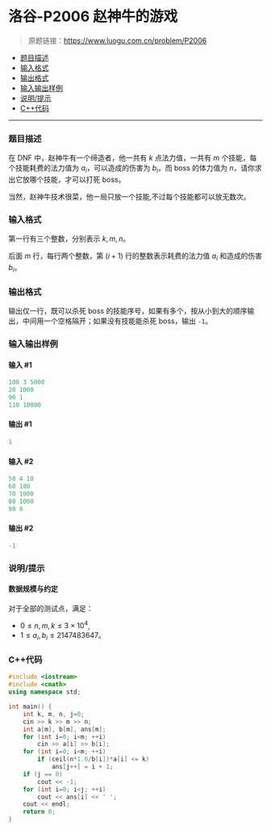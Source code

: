 # 洛谷-P2006 赵神牛的游戏

> 原题链接：https://www.luogu.com.cn/problem/P2006

- [题目描述](#题目描述)
- [输入格式](#输入格式)
- [输出格式](#输出格式)
- [输入输出样例](#输入输出样例)
- [说明/提示](#说明/提示)
- [C++代码](#C++代码)

---

### <a name="题目描述">题目描述</a>

在 DNF 中，赵神牛有一个缔造者，他一共有 $k$ 点法力值，一共有 $m$ 个技能，每个技能耗费的法力值为 $a_i$，可以造成的伤害为 $b_i$，而 boss 的体力值为 $n$，请你求出它放哪个技能，才可以打死 boss。

当然，赵神牛技术很菜，他一局只放一个技能,不过每个技能都可以放无数次。

### <a name="输入格式">输入格式</a>

第一行有三个整数，分别表示 $k,m,n$。

后面 $m$ 行，每行两个整数，第 $(i + 1)$ 行的整数表示耗费的法力值 $a_i$ 和造成的伤害 $b_i$。

### <a name="输出格式">输出格式</a>

输出仅一行，既可以杀死 boss 的技能序号，如果有多个，按从小到大的顺序输出，中间用一个空格隔开；如果没有技能能杀死 boss，输出 `-1`。

### <a name="输入输出样例">输入输出样例</a>

#### 输入 #1

```c++
100 3 5000
20 1000
90 1
110 10000
```

#### 输出 #1

```c++
1
```

#### 输入 #2

```c++
50 4 10
60 100
70 1000
80 1000
90 0
```

#### 输出 #2

```c++
-1
```

### <a name="说明/提示">说明/提示</a>

#### 数据规模与约定

对于全部的测试点，满足：

- $0\le n,m,k\le 3\times 10^4$,
- $1 \leq a_i,b_i\le 2147483647$。

### <a name="C++代码">C++代码</a>

```c++
#include <iostream>
#include <cmath>
using namespace std;

int main() {
    int k, m, n, j=0;
    cin >> k >> m >> n;
    int a[m], b[m], ans[m];
    for (int i=0; i<m; ++i)
        cin >> a[i] >> b[i];
    for (int i=0; i<m; ++i)
        if (ceil(n*1.0/b[i])*a[i] <= k)
            ans[j++] = i + 1;
    if (j == 0)
        cout << -1;
    for (int i=0; i<j; ++i)
        cout << ans[i] << ' ';
    cout << endl;
    return 0;
}
```